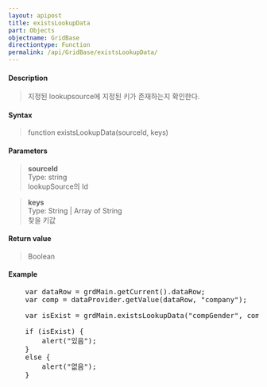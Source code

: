 ```yaml
---
layout: apipost
title: existsLookupData
part: Objects
objectname: GridBase
directiontype: Function
permalink: /api/GridBase/existsLookupData/
---
```



#### Description

> 지정된 lookupsource에 지정된 키가 존재하는지 확인한다.  

#### Syntax

> function existsLookupData(sourceId, keys)  

#### Parameters

> **sourceId**  
> Type: string  
> lookupSource의 Id  

> **keys**  
> Type: String \| Array of String  
> 찾을 키값  


#### Return value

> Boolean

#### Example

<pre class="prettyprint">
	var dataRow = grdMain.getCurrent().dataRow;
	var comp = dataProvider.getValue(dataRow, "company");
	
	var isExist = grdMain.existsLookupData("compGender", comp);
	
	if (isExist) {
		alert("있음");
	}
	else {
		alert("없음");
	}
</pre>

